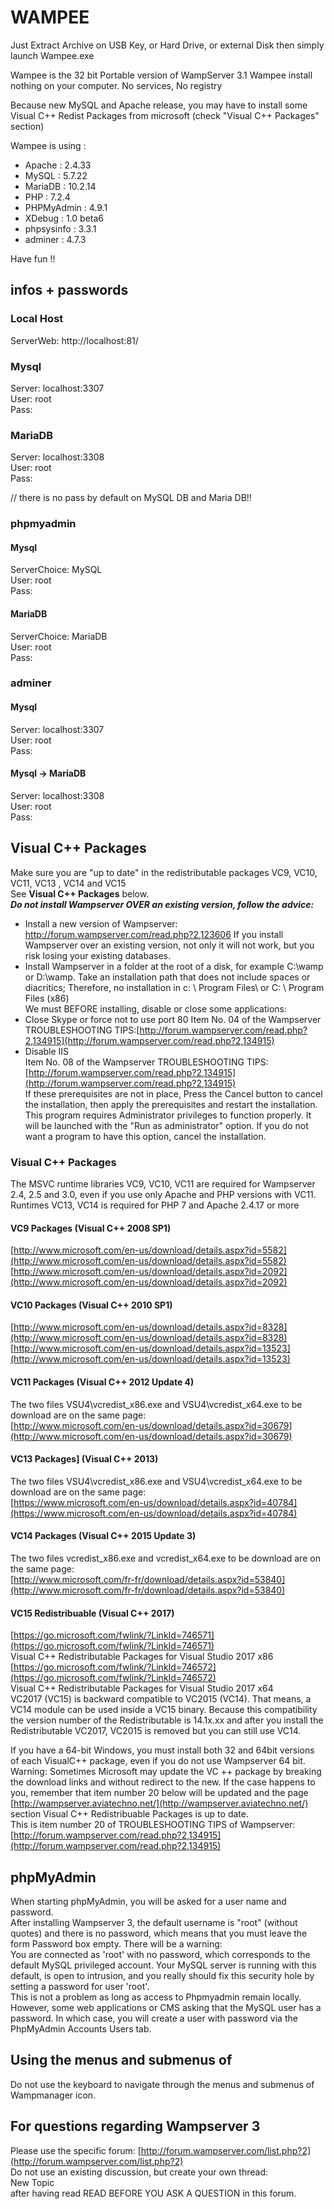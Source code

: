 # WAMPEE

Just Extract Archive on USB Key, or Hard Drive, or external Disk then simply launch Wampee.exe

Wampee is the 32 bit Portable version of WampServer 3.1
Wampee install nothing on your computer. No services, No registry

Because new MySQL and Apache release, you may have to install some Visual C++ Redist Packages from microsoft (check "Visual C++ Packages" section)


Wampee is using  :</br>
- Apache     : 2.4.33</br>
- MySQL      : 5.7.22</br>
- MariaDB		 : 10.2.14</br> 
- PHP        : 7.2.4</br>
- PHPMyAdmin : 4.9.1</br>
- XDebug     : 1.0 beta6</br>
- phpsysinfo : 3.3.1</br>
- adminer    : 4.7.3</br>

Have fun !!

## infos + passwords

### Local Host
ServerWeb: http://localhost:81/

### Mysql
Server: localhost:3307</br>
User: root </br>
Pass:
### MariaDB
Server: localhost:3308</br>
User: root </br>
Pass:

// there is no pass by default on MySQL DB and Maria DB!!

### phpmyadmin
#### Mysql
ServerChoice: MySQL </br>
User: root </br>
Pass:
#### MariaDB
ServerChoice: MariaDB</br>
User: root </br>
Pass:

### adminer
#### Mysql
Server: localhost:3307</br>
User: root </br>
Pass:
#### Mysql -> MariaDB
Server: localhost:3308</br>
User: root </br>
Pass:

## Visual C++ Packages

Make sure you are "up to date" in the redistributable packages VC9, VC10, VC11, VC13 ,  VC14 and VC15</br>
See **Visual C++ Packages** below.</br>
***Do not install Wampserver OVER an existing version, follow the advice:***</br>
- Install a new version of Wampserver: http://forum.wampserver.com/read.php?2,123606
If you install Wampserver over an existing version, not only it will not work, but you risk losing your existing databases.</br>
- Install Wampserver in a folder at the root of a disk, for example C:\wamp or D:\wamp. Take an installation path that does not include spaces or diacritics; Therefore, no installation in c: \ Program Files\ or C: \ Program Files (x86)</br>
We must BEFORE installing, disable or close some applications:</br>
- Close Skype or force not to use port 80
Item No. 04 of the Wampserver TROUBLESHOOTING TIPS:[http://forum.wampserver.com/read.php?2,134915](http://forum.wampserver.com/read.php?2,134915)</br>
- Disable IIS</br>
Item No. 08 of the Wampserver TROUBLESHOOTING TIPS:[http://forum.wampserver.com/read.php?2,134915](http://forum.wampserver.com/read.php?2,134915)</br>
If these prerequisites are not in place, Press the Cancel button to cancel the installation, then apply the prerequisites and restart the installation.</br>
This program requires Administrator privileges to function properly. It will be launched with the "Run as administrator" option. If you do not want a program to have this option, cancel the installation.
### Visual C++ Packages
The MSVC runtime libraries VC9, VC10, VC11 are required for Wampserver 2.4, 2.5 and 3.0, even if you use only Apache and PHP versions with VC11. Runtimes VC13, VC14 is required for PHP 7 and Apache 2.4.17 or more
#### VC9 Packages (Visual C++ 2008 SP1)
[http://www.microsoft.com/en-us/download/details.aspx?id=5582](http://www.microsoft.com/en-us/download/details.aspx?id=5582)</br>
[http://www.microsoft.com/en-us/download/details.aspx?id=2092](http://www.microsoft.com/en-us/download/details.aspx?id=2092)
#### VC10 Packages (Visual C++ 2010 SP1)
[http://www.microsoft.com/en-us/download/details.aspx?id=8328](http://www.microsoft.com/en-us/download/details.aspx?id=8328)</br>
[http://www.microsoft.com/en-us/download/details.aspx?id=13523](http://www.microsoft.com/en-us/download/details.aspx?id=13523)
#### VC11 Packages (Visual C++ 2012 Update 4)
The two files VSU4\vcredist_x86.exe and VSU4\vcredist_x64.exe to be download are on the same page:</br>
[http://www.microsoft.com/en-us/download/details.aspx?id=30679](http://www.microsoft.com/en-us/download/details.aspx?id=30679)
#### VC13 Packages] (Visual C++ 2013)
The two files VSU4\vcredist_x86.exe and VSU4\vcredist_x64.exe to be download are on the same page:</br>
[https://www.microsoft.com/en-us/download/details.aspx?id=40784](https://www.microsoft.com/en-us/download/details.aspx?id=40784)
#### VC14 Packages (Visual C++ 2015 Update 3)
The two files vcredist_x86.exe and vcredist_x64.exe to be download are on the same page:</br>
[http://www.microsoft.com/fr-fr/download/details.aspx?id=53840](http://www.microsoft.com/fr-fr/download/details.aspx?id=53840)
#### VC15 Redistribuable (Visual C++ 2017)
[https://go.microsoft.com/fwlink/?LinkId=746571](https://go.microsoft.com/fwlink/?LinkId=746571)</br>
Visual C++ Redistributable Packages for Visual Studio 2017 x86</br>
[https://go.microsoft.com/fwlink/?LinkId=746572](https://go.microsoft.com/fwlink/?LinkId=746572)</br>
Visual C++ Redistributable Packages for Visual Studio 2017 x64</br>
VC2017 (VC15) is backward compatible to VC2015 (VC14). That means, a VC14 module can be used inside a VC15 binary. Because this compatibility the version number of the Redistributable is 14.1x.xx and after you install the Redistributable VC2017, VC2015 is removed but you can still use VC14.

If you have a 64-bit Windows, you must install both 32 and 64bit versions of each VisualC++ package, even if you do not use Wampserver 64 bit.</br>
Warning: Sometimes Microsoft may update the VC ++ package by breaking the download links and without redirect to the new. If the case happens to you, remember that item number 20 below will be updated and the page [http://wampserver.aviatechno.net/](http://wampserver.aviatechno.net/) section Visual C++ Redistribuable Packages is up to date.</br>
This is item number 20 of TROUBLESHOOTING TIPS of Wampserver:</br>
[http://forum.wampserver.com/read.php?2,134915](http://forum.wampserver.com/read.php?2,134915)
 
## phpMyAdmin

When starting phpMyAdmin, you will be asked for a user name and password.</br>
After installing Wampserver 3, the default username is "root" (without quotes) and there is no password, which means that you must leave the form Password box empty.
There will be a warning:</br>
You are connected as 'root' with no password, which corresponds to the default MySQL privileged account. Your MySQL server is running with this default, is open to intrusion, and you really should fix this security hole by setting a password for user 'root'.</br>
This is not a problem as long as access to Phpmyadmin remain locally.</br>
However, some web applications or CMS asking that the MySQL user has a password. In which case, you will create a user with password via the PhpMyAdmin Accounts Users tab.
  
## Using the menus and submenus of

Do not use the keyboard to navigate through the menus and submenus of Wampmanager icon.

## For questions regarding Wampserver 3
Please use the specific forum: [http://forum.wampserver.com/list.php?2](http://forum.wampserver.com/list.php?2)</br>
Do not use an existing discussion, but create your own thread:</br>
New Topic</br>
after having read  READ BEFORE YOU ASK A QUESTION in this forum.